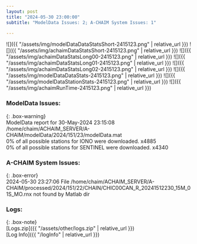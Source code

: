 ```yaml
---
layout: post
title: "2024-05-30 23:00:00"
subtitle: "ModelData Issues: 2; A-CHAIM System Issues: 1"

---
```


![]({{ "/assets/img/modelDataDataStatsShort-2415123.png" | relative_url }})
![]({{ "/assets/img/achaimDataStatsShort-2415123.png" | relative_url }})
![]({{ "/assets/img/achaimDataStatsLong00-2415123.png" | relative_url }})
![]({{ "/assets/img/achaimDataStatsLong01-2415123.png" | relative_url }})
![]({{ "/assets/img/achaimDataStatsLong02-2415123.png" | relative_url }})
![]({{ "/assets/img/modelDataDataStats-2415123.png" | relative_url }})
![]({{ "/assets/img/modelDataStationStats-2415123.png" | relative_url }})
![]({{ "/assets/img/achaimRunTime-2415123.png" | relative_url }})


### ModelData Issues:  
  
{: .box-warning}  
 ModelData report for 30-May-2024 23:15:08   
 /home/chaim/ACHAIM_SERVER/A-CHAIM/modelData/2024/151/23/modelData.mat   
 0% of all possible stations for IONO were downloaded. x4885   
 0% of all possible stations for SENTINEL were downloaded. x4340   
  
### A-CHAIM System Issues:  
  
{: .box-error}  
2024-05-30 23:27:06 File /home/chaim/ACHAIM_SERVER/A-CHAIM/processed/2024/151/22/CHAIN/CHIC00CAN_R_20241512230_15M_01S_MO.rnx not found by Matlab dir  

### Logs:  
  
{: .box-note}  
[Logs.zip]({{ "/assets/other/logs.zip" | relative_url }})  
[Log Info]({{ "/logInfo" | relative_url }})  
